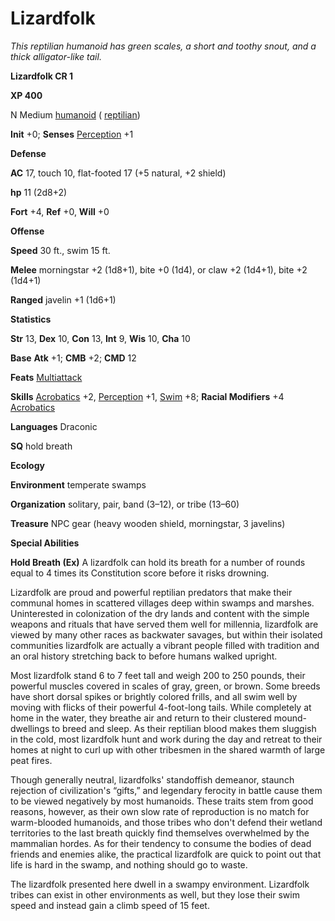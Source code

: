 # Lizardfolk

_This reptilian humanoid has green scales, a short and toothy snout, and a thick alligator-like tail._

**Lizardfolk CR 1**

**XP 400**

N Medium [humanoid](creatureTypes#_humanoid) ( [reptilian](creatureTypes#_reptilian-subtype))

**Init** +0; **Senses** [Perception](../skills/perception#_perception) +1

**Defense**

**AC** 17, touch 10, flat-footed 17 (+5 natural, +2 shield)

**hp** 11 (2d8+2)

**Fort** +4, **Ref** +0, **Will** +0

**Offense**

**Speed** 30 ft., swim 15 ft.

**Melee** morningstar +2 (1d8+1), bite +0 (1d4), or claw +2 (1d4+1), bite +2 (1d4+1)

**Ranged** javelin +1 (1d6+1)

**Statistics**

**Str** 13, **Dex** 10, **Con** 13, **Int** 9, **Wis** 10, **Cha** 10

**Base**  **Atk** +1; **CMB** +2; **CMD** 12

**Feats** [Multiattack](monsterFeats#_multiattack)

**Skills** [Acrobatics](../skills/acrobatics#_acrobatics) +2, [Perception](../skills/perception#_perception) +1, [Swim](../skills/swim#_swim) +8; **Racial Modifiers** +4 [Acrobatics](../skills/acrobatics#_acrobatics)

**Languages** Draconic

**SQ** hold breath

**Ecology**

**Environment** temperate swamps

**Organization** solitary, pair, band (3–12), or tribe (13–60)

**Treasure** NPC gear (heavy wooden shield, morningstar, 3 javelins)

**Special Abilities**

**Hold Breath (Ex)** A lizardfolk can hold its breath for a number of rounds equal to 4 times its Constitution score before it risks drowning.

Lizardfolk are proud and powerful reptilian predators that make their communal homes in scattered villages deep within swamps and marshes. Uninterested in colonization of the dry lands and content with the simple weapons and rituals that have served them well for millennia, lizardfolk are viewed by many other races as backwater savages, but within their isolated communities lizardfolk are actually a vibrant people filled with tradition and an oral history stretching back to before humans walked upright.

Most lizardfolk stand 6 to 7 feet tall and weigh 200 to 250 pounds, their powerful muscles covered in scales of gray, green, or brown. Some breeds have short dorsal spikes or brightly colored frills, and all swim well by moving with flicks of their powerful 4-foot-long tails. While completely at home in the water, they breathe air and return to their clustered mound-dwellings to breed and sleep. As their reptilian blood makes them sluggish in the cold, most lizardfolk hunt and work during the day and retreat to their homes at night to curl up with other tribesmen in the shared warmth of large peat fires.

Though generally neutral, lizardfolks' standoffish demeanor, staunch rejection of civilization's “gifts,” and legendary ferocity in battle cause them to be viewed negatively by most humanoids. These traits stem from good reasons, however, as their own slow rate of reproduction is no match for warm-blooded humanoids, and those tribes who don't defend their wetland territories to the last breath quickly find themselves overwhelmed by the mammalian hordes. As for their tendency to consume the bodies of dead friends and enemies alike, the practical lizardfolk are quick to point out that life is hard in the swamp, and nothing should go to waste.

The lizardfolk presented here dwell in a swampy environment. Lizardfolk tribes can exist in other environments as well, but they lose their swim speed and instead gain a climb speed of 15 feet.

